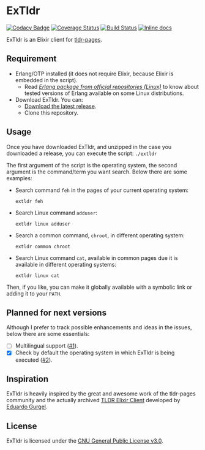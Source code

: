 # ExTldr

[![Codacy Badge](https://api.codacy.com/project/badge/Grade/83d63c07f9ca45af9fac591a2c51e8e6)](https://www.codacy.com/gh/tldr-pages/extldr)
[![Coverage Status](https://coveralls.io/repos/github/tldr-pages/extldr/badge.svg?branch=master)](https://coveralls.io/github/tldr-pages/extldr?branch=master)
[![Build Status](https://img.shields.io/github/workflow/status/tldr-pages/extldr/Continuous%20Integration.svg)](https://github.com/tldr-pages/extldr/actions)
[![Inline docs](http://inch-ci.org/github/tldr-pages/extldr.svg?branch=HEAD&style=shields)](http://inch-ci.org/github/tldr-pages/extldr)

ExTldr is an Elixir client for [tldr-pages](https://github.com/tldr-pages/tldr).

## Requirement

  - Erlang/OTP installed (it does not require Elixir, because Elixir is embedded in the script).
    - Read [*Erlang package from official repositories (Linux)*](https://github.com/tldr-pages/extldr/wiki/Erlang-package-from-official-repositories-(Linux)) to know about tested versions of Erlang available on some Linux distributions.
  - Download ExTldr. You can:
    - [Download the latest release](https://github.com/tldr-pages/extldr/releases).
    - Clone this repository.

## Usage

Once you have downloaded ExTldr, and unzipped in the case you downloaded a release, you can execute the script: `./extldr`

The first argument of the script is the operating system, the second argument is the command/term you want search. Below there are some examples:

  - Search command `feh` in the pages of your current operating system:

    `extldr feh`

  - Search Linux command `adduser`:

    `extldr linux adduser`

  - Search a common command, `chroot`, in different operating system:

    `extldr common chroot`

  - Search Linux command `cat`, available in common pages due it is available in different operating systems:

    `extldr linux cat`

Then, if you like, you can make it globally available with a symbolic link or adding it to your `PATH`.

## Planned for next versions

Although I prefer to track possible enhancements and ideas in the issues, below there are some essentials:

  - [ ] Multilingual support ([#1](https://github.com/tldr-pages/extldr/issues/1)).
  - [x] Check by default the operating system in which ExTldr is being executed ([#2](https://github.com/tldr-pages/extldr/issues/2)).

## Inspiration

ExTldr is heavily inspired by the great and awesome work of the tldr-pages community and the actually archived [TLDR Elixir Client](https://github.com/edgurgel/tldr_elixir_client) developed by [Eduardo Gurgel](https://github.com/edgurgel).

## License

ExTldr is licensed under the [GNU General Public License v3.0](https://github.com/tldr-pages/extldr/blob/master/COPYING).
